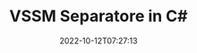 ---
############################# Static ############################
layout: "auto-gen-merger"
date: 2022-10-12T07:27:13
draft: false
otherformats: dotm dotx epub html mht mhtml odp ods odt one otp ott pdf pps ppsx ppt

############################# Head ############################
head_title: "Dividi VSSM in più file in C#"
head_description: "Dividi un singolo file VSSM in più file in base a numeri di pagina, intervalli di pagina, pagine pari o dispari utilizzando l'API di fusione documenti."

############################# Header ############################
title: "VSSM Separatore in C#"
description: "Dividi VSSM con poche righe di codice .NET."
bg_image: "https://cms.admin.containerize.com/templates/aspose/App_Themes/V3/images/bg/header1.png"
bg_overlay: false
button:
    enable: true
    icon: "fas fa-arrow-down"
    label: "Scarica la prova gratuita"
    link: "https://downloads.groupdocs.com/merger/net"

############################# SubMenu ############################
submenu:
    enable: true

    left:
        img_alt: "GroupDocs.Merger for .NET"
        image: "https://cms.admin.containerize.com/templates/groupdocs/images/product-logos/90x90-noborder/groupdocs-merger-net.png"
        product: "GroupDocs.Merger"
        platform: ".NET"

    middle:
        button:

            # button loop
            - link: "https://apireference.groupdocs.com/merger/net"
              text: "Riferimento API"

            # button loop
            - link: "https://github.com/groupdocs-merger"
              text: "Esempi di codice"

            # button loop
            - link: "https://products.groupdocs.app/merger/family"
              text: "Dimostrazioni dal vivo"

            # button loop
            - link: "https://purchase.groupdocs.com/pricing/merger/net"
              text: "Prezzo"

    right:
        link_download: "https://downloads.groupdocs.com/merger"
        link_learn: "https://docs.groupdocs.com/merger/net"
        link_buy: "https://purchase.groupdocs.com"

############################# About ############################
about:
    enable: true
    title: "Informazioni sull'API GroupDocs.Merger for .NET"
    content: |
        La libreria [GroupDocs.Merger for .NET](/it/merger/net/) offre una soluzione semplice per unire e dividere in modo sicuro tra un'ampia gamma di formati di documenti, inclusi PDF, Microsoft Office (Word, Excel, PowerPoint, OneNote), OpenDocument, HTML, immagini e molti altri all'interno delle applicazioni .NET. Aggiungendo solo poche righe di codice, esegui diverse operazioni sui documenti come spostare, rimuovere, ruotare, scambiare, estrarre o modificare l'orientamento delle pagine all'interno dei documenti. L'API per la fusione dei documenti supporta anche l'anteprima delle pagine del documento come immagine per analizzare la struttura del documento, la formattazione e il contenuto della pagina.
        
        L'API GroupDocs.Merger è la scelta giusta per le soluzioni aziendali che richiedono funzionalità di suddivisione dei file. Queste API sono ben supportate su tutti i principali sistemi operativi e piattaforme, incluso .NET Framework, .NET Standard, .NET Core, Mono.

############################# Steps ############################
steps:
    enable: true
    title_left: "Dividi le pagine dei file VSSM in .NET"
    content_left: |
        [GroupDocs.Merger for .NET](/it/merger/net/) consente agli sviluppatori di C# di dividere facilmente un singolo file VSSM in più file risultanti implementando un pochi semplici passaggi.
        
        * Inizializza **SplitOptions** con il formato del percorso dei file di output.
        * Crea una nuova istanza di **Merger** e passa il percorso del documento di origine come parametro del costruttore.
        * Chiama **Split** e passa l'oggetto **SplitOptions** per salvare i documenti risultanti.

    title_right: "Requisiti di sistema"
    content_right: |
        Le API GroupDocs.Merger for .NET sono supportate su tutte le principali piattaforme e sistemi operativi. Prima di eseguire il codice seguente, assicurati di avere i seguenti prerequisiti installati sul tuo sistema.

        * Sistemi operativi: Microsoft Windows, Linux, MacOS
        * Ambienti di sviluppo: Visual Studio, Xamarin, MonoDevelop
        * Quadri: .NET Framework, .NET Standard, .NET Core, Mono
        * Scarica l'ultima versione di GroupDocs.Merger for .NET da [NuGet](https://www.nuget.org/packages/groupdocs.merger)
         
    code: |
     {{% merger/additional-styles %}}
     {{< merger/code-merger title="Come dividere i file VSSM utilizzando il codice di esempio C#">}}

        ```csharp    
        // Dividi il file VSSM utilizzando l'API GroupDocs.Merger
        string filePath = "input.vssm";
        string filePathOut = "output.vssm";

        // Inizializza la classe SplitOptions con il formato del percorso dei file di output
        SplitOptions splitOptions = new SplitOptions(filePathOut, new int[] { 3, 6, 8 });

        // Istanzia la fusione con il documento di input VSSM
        using (Merger merger = new Merger(filePath))
          {
            // Chiama il metodo Split e passa l'oggetto SplitOptions per salvare i documenti risultanti
            merger.Split(splitOptions);
          }
        ```
     {{< /merger/code-merger >}}

############################# Demos ############################
demos:
    enable: true
    title: "Demo dal vivo - Dividi file VSSM online"
    content: |
       Dividi subito il file VSSM visitando il sito Web [GroupDocs.Merger Live Demos](https://products.groupdocs.app/splitter/vssm).
       La demo dal vivo ha i seguenti vantaggi.
        
############################# About Formats ############################
about_formats:
    enable: true

############################# More Formats ############################
more_formats:
    enable: true
    title: "Dividi file di altri formati"
    content: |
        .NET documenta l'API di fusione e divisione per formati di file e immagini. Dividi alcuni dei formati di file più diffusi come indicato di seguito.

############################# Back to top ###############################
back_to_top:
    enable: true
---